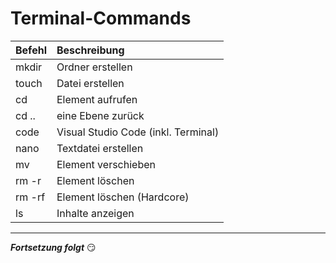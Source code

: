 # Terminal-Commands

| Befehl | Beschreibung |
| :----- | :---------- |
| mkdir | Ordner erstellen |
| touch | Datei erstellen |
| cd | Element aufrufen |
| cd .. | eine Ebene zurück |
| code | Visual Studio Code (inkl. Terminal) |
| nano | Textdatei erstellen |
| mv | Element verschieben |
| rm -r | Element löschen |
| rm -rf | Element löschen (Hardcore) |
| ls | Inhalte anzeigen |

---

**_Fortsetzung folgt_**   :smirk:

